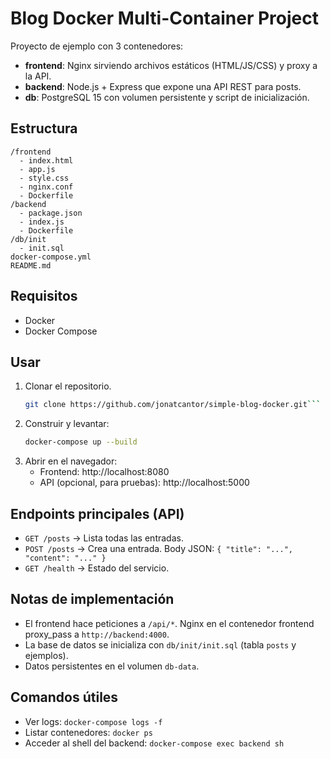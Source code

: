 # Blog Docker Multi-Container Project

Proyecto de ejemplo con 3 contenedores:
- **frontend**: Nginx sirviendo archivos estáticos (HTML/JS/CSS) y proxy a la API.
- **backend**: Node.js + Express que expone una API REST para posts.
- **db**: PostgreSQL 15 con volumen persistente y script de inicialización.

## Estructura
```
/frontend
  - index.html
  - app.js
  - style.css
  - nginx.conf
  - Dockerfile
/backend
  - package.json
  - index.js
  - Dockerfile
/db/init
  - init.sql
docker-compose.yml
README.md
```

## Requisitos
- Docker
- Docker Compose

## Usar
1. Clonar el repositorio.
   ```bash
   git clone https://github.com/jonatcantor/simple-blog-docker.git```
3. Construir y levantar:
   ```bash
   docker-compose up --build
   ```
4. Abrir en el navegador:
   - Frontend: http://localhost:8080
   - API (opcional, para pruebas): http://localhost:5000

## Endpoints principales (API)
- `GET /posts` -> Lista todas las entradas.
- `POST /posts` -> Crea una entrada. Body JSON: `{ "title": "...", "content": "..." }`
- `GET /health` -> Estado del servicio.

## Notas de implementación
- El frontend hace peticiones a `/api/*`. Nginx en el contenedor frontend proxy_pass a `http://backend:4000`.
- La base de datos se inicializa con `db/init/init.sql` (tabla `posts` y ejemplos).
- Datos persistentes en el volumen `db-data`.

## Comandos útiles
- Ver logs: `docker-compose logs -f`
- Listar contenedores: `docker ps`
- Acceder al shell del backend: `docker-compose exec backend sh`

